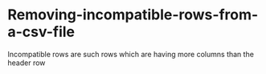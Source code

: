 # Removing-incompatible-rows-from-a-csv-file
Incompatible rows are such rows which are having more columns than the header row
